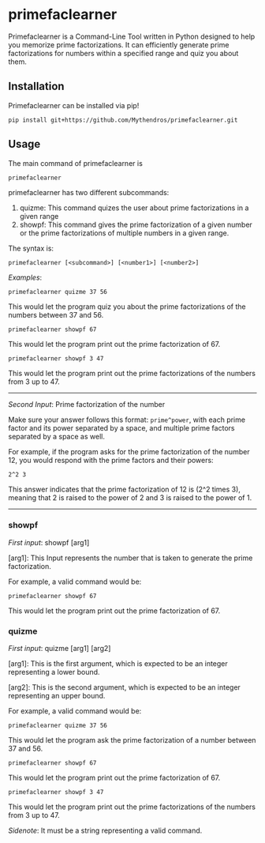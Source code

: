 # primefaclearner
Primefaclearner is a Command-Line Tool written in Python designed to help you memorize prime factorizations. It can efficiently generate prime factorizations for numbers within a specified range and quiz you about them.

## Installation
Primefaclearner can be installed via pip!
```
pip install git+https://github.com/Mythendros/primefaclearner.git
```

## Usage

The main command of primefaclearner is
```
primefaclearner
```


primefaclearner has two different subcommands:

1. quizme: This command quizes the user about prime factorizations in a given range
2. showpf: This command gives the prime factorization of a given number or the prime factorizations of multiple numbers in a given range.

The syntax is:
```
primefaclearner [<subcommand>] [<number1>] [<number2>]
```
*Examples*:
```
primefaclearner quizme 37 56
```
This would let the program quiz you about the prime factorizations of the numbers between 37 and 56.
```
primefaclearner showpf 67
```
This would let the program print out the prime factorization of 67.
```
primefaclearner showpf 3 47
```
This would let the program print out the prime factorizations of the numbers from 3 up to 47.

---
*Second Input*: Prime factorization of the number

Make sure your answer follows this format: `prime^power`, with each prime factor and its power separated by a space, and multiple prime factors separated by a space as well.

For example, if the program asks for the prime factorization of the number 12, you would respond with the prime factors and their powers:

```
2^2 3
```

This answer indicates that the prime factorization of 12 is \(2^2 times 3\), meaning that 2 is raised to the power of 2 and 3 is raised to the power of 1. 

------

### showpf
*First input*: showpf [arg1]

[arg1]: This Input represents the number that is taken to generate the prime factorization.

For example, a valid command would be:

```
primefaclearner showpf 67
```
This would let the program print out the prime factorization of 67.

### quizme
*First input*: quizme [arg1] [arg2]

[arg1]: This is the first argument, which is expected to be an integer representing a lower bound.

[arg2]: This is the second argument, which is expected to be an integer representing an upper bound. 

For example, a valid command would be:

```
primefaclearner quizme 37 56
```
This would let the program ask the prime factorization of a number between 37 and 56.
```
primefaclearner showpf 67
```
This would let the program print out the prime factorization of 67.
```
primefaclearner showpf 3 47
```
This would let the program print out the prime factorizations of the numbers from 3 up to 47.

*Sidenote*: It must be a string representing a valid command.
